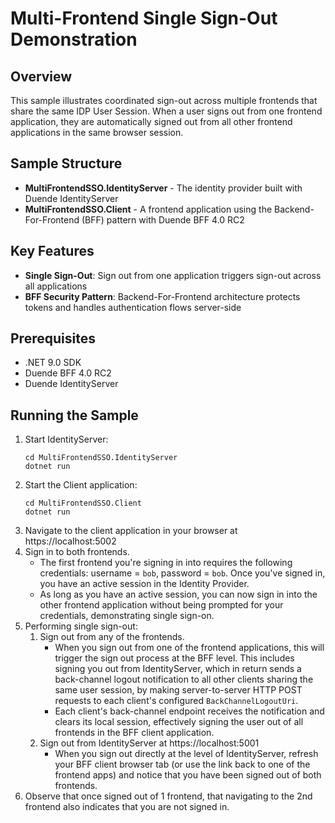 # Multi-Frontend Single Sign-Out Demonstration

## Overview

This sample illustrates coordinated sign-out across multiple frontends that share the same IDP User Session. When a user signs out from one frontend application, they are automatically signed out from all other frontend applications in the same browser session.

## Sample Structure

- **MultiFrontendSSO.IdentityServer** - The identity provider built with Duende IdentityServer
- **MultiFrontendSSO.Client** - A frontend application using the Backend-For-Frontend (BFF) pattern with Duende BFF 4.0 RC2

## Key Features

- **Single Sign-Out**: Sign out from one application triggers sign-out across all applications
- **BFF Security Pattern**: Backend-For-Frontend architecture protects tokens and handles authentication flows server-side

## Prerequisites

- .NET 9.0 SDK
- Duende BFF 4.0 RC2
- Duende IdentityServer

## Running the Sample

1. Start IdentityServer:
   ```
   cd MultiFrontendSSO.IdentityServer
   dotnet run
   ```
2. Start the Client application:
   ```
   cd MultiFrontendSSO.Client
   dotnet run
   ```
3. Navigate to the client application in your browser at https://localhost:5002
4. Sign in to both frontends. 
    - The first frontend you're signing in into requires the following credentials: username = `bob`, password = `bob`.  Once you've signed in, you have an active session in the Identity Provider.
    - As long as you have an active session, you can now sign in into the other frontend application without being prompted for your credentials, demonstrating single sign-on.
5. Performing single sign-out:
    1. Sign out from any of the frontends.
        - When you sign out from one of the frontend applications, this will trigger the sign out process at the BFF level. This includes signing you out from IdentityServer, which in return sends a back-channel logout notification to all other clients sharing the same user session, by making server-to-server HTTP POST requests to each client's configured `BackChannelLogoutUri`.
        - Each client's back-channel endpoint receives the notification and clears its local session, effectively signing the user out of all frontends in the BFF client application.
    2. Sign out from IdentityServer at https://localhost:5001
        - When you sign out directly at the level of IdentityServer, refresh your BFF client browser tab (or use the link back to one of the frontend apps) and notice that you have been signed out of both frontends.
6. Observe that once signed out of 1 frontend, that navigating to the 2nd frontend also indicates that you are not signed in.
